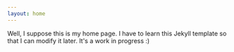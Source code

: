 ```yaml
---
layout: home
---
```


Well, I suppose this is my home page. I have to learn this Jekyll template so that I can modify it later. It's a work in progress :)

